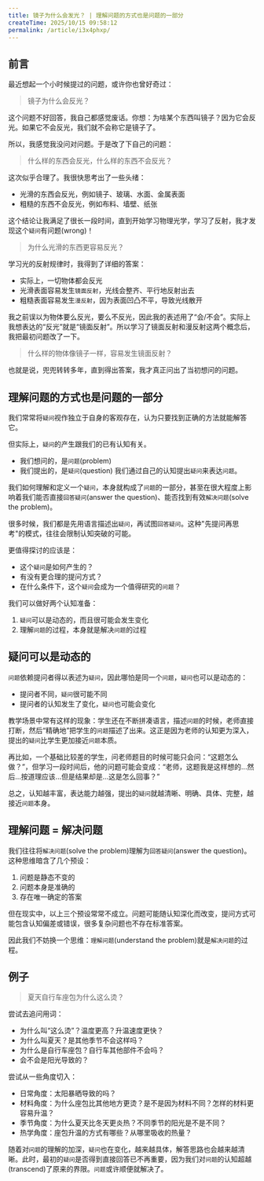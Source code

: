 ```yaml
---
title: 镜子为什么会发光？ | 理解问题的方式也是问题的一部分
createTime: 2025/10/15 09:58:12
permalink: /article/i3x4phxp/
---
```


## 前言

最近想起一个小时候提过的问题，或许你也曾好奇过：

> 镜子为什么会反光？

这个问题不好回答，我自己都感觉废话。你想：为啥某个东西叫镜子？因为它会反光。如果它不会反光，我们就不会称它是镜子了。

所以，我感觉我没问对问题。于是改了下自己的问题：

> 什么样的东西会反光，什么样的东西不会反光？

这次似乎合理了。我很快思考出了一些头绪：
- 光滑的东西会反光，例如镜子、玻璃、水面、金属表面
- 粗糙的东西不会反光，例如布料、墙壁、纸张

这个结论让我满足了很长一段时间，直到开始学习物理光学，学习了反射，我才发现这个`疑问`有问题(wrong)！

> 为什么光滑的东西更容易反光？

学习光的反射规律时，我得到了详细的答案：
- 实际上，一切物体都会反光
- 光滑表面容易发生`镜面反射`，光线会整齐、平行地反射出去
- 粗糙表面容易发生`漫反射`，因为表面凹凸不平，导致光线散开

我之前误以为物体要么反光，要么不反光，因此我的表述用了“会/不会”。实际上我想表达的“反光”就是“镜面反射”。所以学习了镜面反射和漫反射这两个概念后，我把最初问题改了一下。

> 什么样的物体像镜子一样，容易发生镜面反射？

也就是说，兜兜转转多年，直到得出答案，我才真正问出了当初想问的问题。

## 理解问题的方式也是问题的一部分

我们常常将`疑问`视作独立于自身的客观存在，认为只要找到正确的方法就能解答它。

但实际上，`疑问`的产生跟我们的已有认知有关。
- 我们想问的，是`问题`(problem)
- 我们提出的，是`疑问`(question)
我们通过自己的认知提出`疑问`来表达`问题`。

我们如何理解和定义一个`疑问`，本身就构成了`问题`的一部分，甚至在很大程度上影响着我们能否直接`回答疑问`(answer the question)、能否找到有效`解决问题`(solve the problem)。

很多时候，我们都是先用语言描述出`疑问`，再试图`回答疑问`。这种"先提问再思考"的模式，往往会限制认知突破的可能。

更值得探讨的应该是：
- 这个`疑问`是如何产生的？
- 有没有更合理的提问方式？
- 在什么条件下，这个`疑问`会成为一个值得研究的`问题`？

我们可以做好两个认知准备：
1. `疑问`可以是动态的，而且很可能会发生变化
2. 理解`问题`的过程，本身就是解决`问题`的过程

## 疑问可以是动态的

`问题`依赖提问者得以表述为`疑问`，因此哪怕是同一个`问题`，`疑问`也可以是动态的：
- 提问者不同，`疑问`很可能不同
- 提问者的认知发生了变化，`疑问`也可能会变化

教学场景中常有这样的现象：学生还在不断拼凑语言，描述`问题`的时候，老师直接打断，然后“精确地”把学生的`问题`描述了出来。这正是因为老师的认知更为深入，提出的`疑问`比学生更加接近`问题`本质。

再比如，一个基础比较差的学生，问老师题目的时候可能只会问：“这题怎么做？”，但学习一段时间后，他的问题可能会变成：“老师，这题我是这样想的...然后...按道理应该...但是结果却是...这是怎么回事？”

总之，认知越丰富，表达能力越强，提出的`疑问`就越清晰、明确、具体、完整，越接近`问题`本身。

## 理解问题 = 解决问题

我们往往将`解决问题`(solve the problem)理解为`回答疑问`(answer the question)。这种思维暗含了几个预设：
1. 问题是静态不变的
2. 问题本身是准确的
3. 存在唯一确定的答案

但在现实中，以上三个预设常常不成立。问题可能随认知深化而改变，提问方式可能包含认知偏差或错误，很多复杂问题也不存在标准答案。

因此我们不妨换一个思维：`理解问题`(understand the problem)就是`解决问题`的过程。

## 例子

> 夏天自行车座包为什么这么烫？

尝试去追问用词：
- 为什么叫“这么烫”？温度更高？升温速度更快？
- 为什么叫夏天？是其他季节不会这样吗？
- 为什么是自行车座包？自行车其他部件不会吗？
- 会不会是阳光导致的？

尝试从一些角度切入：
- 日常角度：太阳暴晒导致的吗？
- 材料角度：为什么座包比其他地方更烫？是不是因为材料不同？怎样的材料更容易升温？
- 季节角度：为什么夏天比冬天更炎热？不同季节的阳光是不是不同？
- 热学角度：座包升温的方式有哪些？从哪里吸收的热量？

随着对`问题`的理解的加深，`疑问`也在变化，越来越具体，解答思路也会越来越清晰。此时，最初的`疑问`是否得到直接回答已不再重要，因为我们对`问题`的认知超越(transcend)了原来的界限。`问题`或许顺便就解决了。